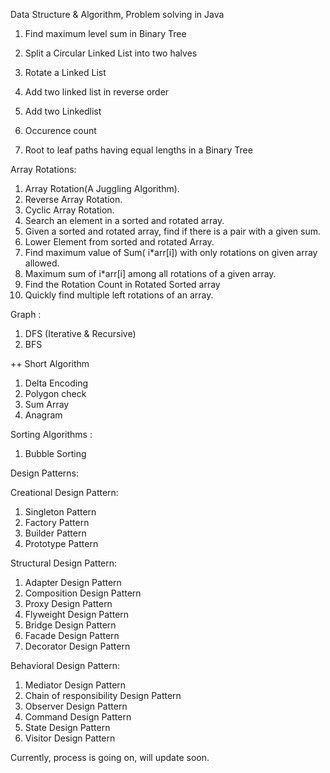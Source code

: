 Data Structure & Algorithm, Problem solving in Java

1. Find maximum level sum in Binary Tree

2. Split a Circular Linked List into two halves

3. Rotate a Linked List

4. Add two linked list in reverse order

5. Add two Linkedlist

6. Occurence count

7. Root to leaf paths having equal lengths in a Binary Tree

Array Rotations: 
1. Array Rotation(A Juggling Algorithm).
2. Reverse Array Rotation.
3. Cyclic Array Rotation.
4. Search an element in a sorted and rotated array.
5. Given a sorted and rotated array, find if there is a pair with a given sum.
6. Lower Element from sorted and rotated Array.
7. Find maximum value of Sum( i*arr[i]) with only rotations on given array allowed.
8. Maximum sum of i*arr[i] among all rotations of a given array.
9. Find the Rotation Count in Rotated Sorted array
10. Quickly find multiple left rotations of an array.


Graph : 
1. DFS (Iterative & Recursive)
2. BFS

++ Short Algorithm
1. Delta Encoding
2. Polygon check
3. Sum Array
4. Anagram


Sorting Algorithms : 

1. Bubble Sorting

Design Patterns:

Creational Design Pattern:
 1. Singleton Pattern 
 2. Factory Pattern
 3. Builder Pattern
 4. Prototype Pattern
 
Structural Design Pattern:
 1. Adapter Design Pattern
 2. Composition Design Pattern
 3. Proxy Design Pattern
 4. Flyweight Design Pattern
 5. Bridge Design Pattern
 6. Facade Design Pattern
 7. Decorator Design Pattern
 
Behavioral Design Pattern:
 1. Mediator Design Pattern
 2. Chain of responsibility Design Pattern
 3. Observer Design Pattern
 4. Command Design Pattern
 5. State Design Pattern
 6. Visitor Design Pattern
 
 
 
 
Currently, process is going on, will update soon.
